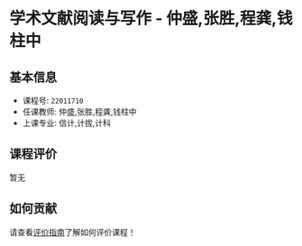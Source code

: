 # 学术文献阅读与写作 - 仲盛,张胜,程龚,钱柱中

## 基本信息

- 课程号: `22011710`
- 任课教师: 仲盛,张胜,程龚,钱柱中
- 上课专业: 信计,计拔,计科

## 课程评价

暂无

## 如何贡献

请查看[评价指南](../how-to-comment.md)了解如何评价课程！
